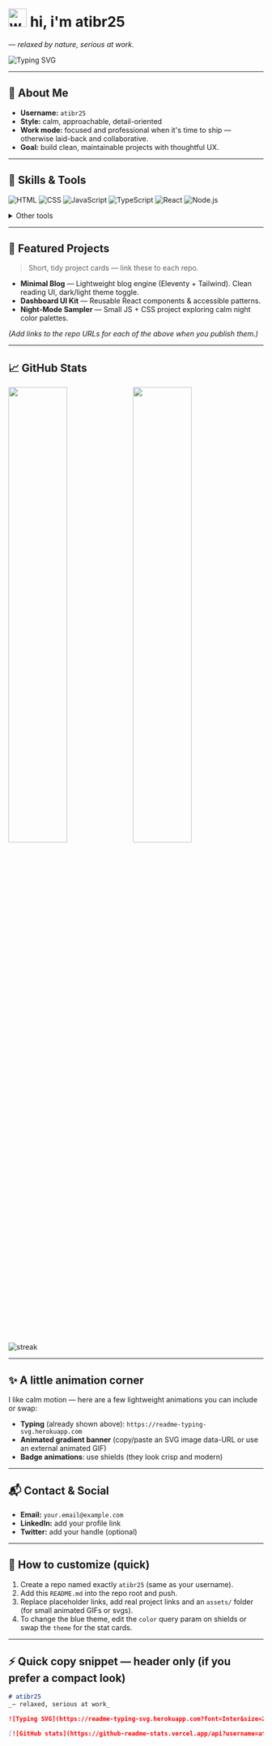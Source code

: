 # <img alt="wave" src="https://raw.githubusercontent.com/atibr25/atibr25/main/assets/wave.png" width="36"/> hi, i'm **atibr25**
_— relaxed by nature, serious at work._

![Typing SVG](https://readme-typing-svg.herokuapp.com?font=Inter&size=24&pause=2000&color=4FC3F7&width=600&lines=Building+clean+code+%7C+Designing+minimal+UIs+%7C+Learning+every+day)

---

## 🔹 About Me
- **Username:** `atibr25`  
- **Style:** calm, approachable, detail-oriented  
- **Work mode:** focused and professional when it's time to ship — otherwise laid-back and collaborative.  
- **Goal:** build clean, maintainable projects with thoughtful UX.

---

## 🔧 Skills & Tools
<!-- Badges are a nice visual cue — keep them compact -->
![HTML](https://img.shields.io/badge/HTML5-%23E44D26.svg?style=for-the-badge&logo=html5&logoColor=white)
![CSS](https://img.shields.io/badge/CSS3-%231572B6.svg?style=for-the-badge&logo=css3&logoColor=white)
![JavaScript](https://img.shields.io/badge/JavaScript-%23F7DF1E.svg?style=for-the-badge&logo=javascript&logoColor=black)
![TypeScript](https://img.shields.io/badge/TypeScript-%23007ACC.svg?style=for-the-badge&logo=typescript&logoColor=white)
![React](https://img.shields.io/badge/React-%2320232a.svg?style=for-the-badge&logo=react)
![Node.js](https://img.shields.io/badge/Node.js-%23339933.svg?style=for-the-badge&logo=node.js&logoColor=white)

<details>
<summary>Other tools</summary>

- Git, GitHub Actions, Vite, Tailwind CSS, Express, PostgreSQL, Figma
</details>

---

## 🚀 Featured Projects
> Short, tidy project cards — link these to each repo.

- **Minimal Blog** — Lightweight blog engine (Eleventy + Tailwind). Clean reading UI, dark/light theme toggle.  
- **Dashboard UI Kit** — Reusable React components & accessible patterns.  
- **Night-Mode Sampler** — Small JS + CSS project exploring calm night color palettes.

*(Add links to the repo URLs for each of the above when you publish them.)*

---

## 📈 GitHub Stats
<!-- GitHub-readme-stats cards — pleasant blueberry/lightblue theme -->
<p float="left">
  <img align="center" src="https://github-readme-stats.vercel.app/api?username=atibr25&show_icons=true&theme=blueberry" width="48%"/>
  <img align="center" src="https://github-readme-stats.vercel.app/api/top-langs/?username=atibr25&layout=compact&theme=blueberry" width="48%"/>
</p>

<!-- optional streaks -->
<img src="https://github-readme-streak-stats.herokuapp.com/?user=atibr25&theme=blueberry" alt="streak" />

---

## ✨ A little animation corner
I like calm motion — here are a few lightweight animations you can include or swap:

- **Typing** (already shown above): `https://readme-typing-svg.herokuapp.com`  
- **Animated gradient banner** (copy/paste an SVG image data-URL or use an external animated GIF)  
- **Badge animations**: use shields (they look crisp and modern)

---

## 📬 Contact & Social
- **Email:** `your.email@example.com`  
- **LinkedIn:** add your profile link  
- **Twitter:** add your handle (optional)

---

## 🧭 How to customize (quick)
1. Create a repo named exactly `atibr25` (same as your username).  
2. Add this `README.md` into the repo root and push.  
3. Replace placeholder links, add real project links and an `assets/` folder (for small animated GIFs or svgs).  
4. To change the blue theme, edit the `color` query param on shields or swap the `theme` for the stat cards.

---

## ⚡ Quick copy snippet — header only (if you prefer a compact look)

```md
# atibr25
_— relaxed, serious at work_

![Typing SVG](https://readme-typing-svg.herokuapp.com?font=Inter&size=24&pause=2000&color=4FC3F7&width=600&lines=Building+clean+code+%7C+Designing+minimal+UIs+%7C+Learning+every+day)

[![GitHub stats](https://github-readme-stats.vercel.app/api?username=atibr25&theme=blueberry&show_icons=true)](https://github.com/atibr25)
